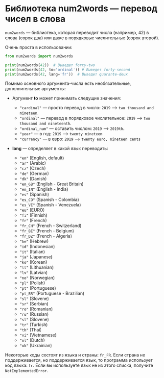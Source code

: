 # Библиотека num2words — перевод чисел в слова

`num2words` — библиотека, которая переводит числа (например, 42) в слова (сорок два) или даже в порядковые числительные (сорок второй).

Очень проста в использовании:
```python
from num2words import num2words

print(num2words(42))  # Выведет forty-two
print(num2words(42, to='ordinal')) # Выведет forty-second
print(num2words(42, lang='fr'))  # Выведет quarante-deux
```

Помимо основного аргумента-числа есть необязательные, дополнительные аргументы:

* Аргумент **to** может принимать следущие значения:
    * `"cardinal"` — просто перевод в число: `2019` —> `two thousand and nineteen`.
    * `"ordinal"` — перевод в порядковое числительное: `2019` —> `two thousand and nineteenth`.
    * `"ordinal_num"` — оставить числом: `2019` —> `2019th`.
    * `"year"` — в год: `2019` —> `twenty nineteen`
    * `"currency"` — в евро: `2019` —> `twenty euro, nineteen cents`

* **lang** — определяет в какой язык переводить:
   - `"en"` (English, default)
   - `"ar"` (Arabic)
   - `"cz"` (Czech)
   - `"de"` (German)
   - `"dk"` (Danish)
   - `"en_GB"` (English - Great Britain)
   - `"en_IN"` (English - India)
   - `"es"` (Spanish)
   - `"es_CO"` (Spanish - Colombia)
   - `"es_VE"` (Spanish - Venezuela)
   - `"eu"` (EURO)
   - `"fi"` (Finnish)
   - `"fr"` (French)
   - `"fr_CH"` (French - Switzerland)
   - `"fr_BE"` (French - Belgium)
   - `"fr_DZ"` (French - Algeria)
   - `"he"` (Hebrew)
   - `"id"` (Indonesian)
   - `"it"` (Italian)
   - `"ja"` (Japanese)
   - `"ko"` (Korean)
   - `"lt"` (Lithuanian)
   - `"lv"` (Latvian)
   - `"no"` (Norwegian)
   - `"pl"` (Polish)
   - `"pt"` (Portuguese)
   - `"pt_BR"` (Portuguese - Brazilian)
   - `"sl"` (Slovene)
   - `"sr"` (Serbian)
   - `"ro"` (Romanian)
   - `"ru"` (Russian)
   - `"sl"` (Slovene)
   - `"tr"` (Turkish)
   - `"th"` (Thai)
   - `"vi"` (Vietnamese)
   - `"nl"` (Dutch)
   - `"uk"` (Ukrainian)


Некоторые коды состоят из языка и страны: `fr_FR`. Если страна не поддерживается, но поддерживается язык, то программа использует код языка: `fr`. Если вы используете язык не из этого списка, получите `NotImplementedError`.
